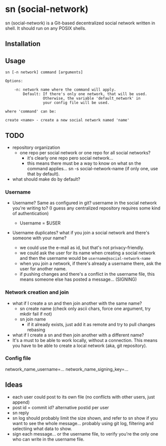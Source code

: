 # sn (social-network)

sn (social-network) is a Git-based decentralized social network written in shell. It should run on any POSIX shells.

## Installation

## Usage
```
sn [-n network] command [arguments]

Options:

	-n: network name where the command will apply.
		Default: If there's only one network, that will be used.
				 Otherwise, the variable 'default_network' in
				 your config file will be used.

where 'command' can be:

create <name> - create a new social network named 'name'

```

## TODO

- repository organization
	- one repo per social network or one repo for all social networks?
		- it's clearly one repo pero social network...
		- this means there must be a way to know on what sn the command applies... sn -s social-network-name (if only one, use that by default).
- what should make do by default?

### Username

- Username? Same as configured in git? username in the social network you're writing to? (I guess any centralized repository requires some kind of authentication)
	- Username = $USER

- Username duplicates? what if you join a social network and there's someone with your name?
	- we could use the e-mail as id, but that's not privacy-friendly.
	- we could ask the user for its name when creating a social network and
	  then the username would be `username@social-network-name`
	- when you join a network, if there's already a username there, ask the user for another name.
	- if pushing changes and there's a conflict in the username file, this means someone else has posted a message...  (SIGNING)

### Network creation and join
- what if I create a sn and then join another with the same name?
	- sn create name (check only ascii chars, force one argument, try mkdir fail if not)
	- sn join name
		- if it already exists, just add it as remote and try to pull changes rebasing
- what if I create a sn and then join another with a different name?
- It's a must to be able to work locally, without a connection. This means you have to be able to create a local network (aka, git repository).

### Config file

network_name_username=...
network_name_signing_key=...

## Ideas
- each user could post to its own file (no conflicts with other users, just append)
- post id = commit id? alternative postid per user
- sn reply
- sn log should probably limit the size shown, and refer to sn show if you want to see the whole message... probably using git log, filtering and selectiing what data to show.
- sign each message... or the username file, to verify you're the only one who can write in the username file.
